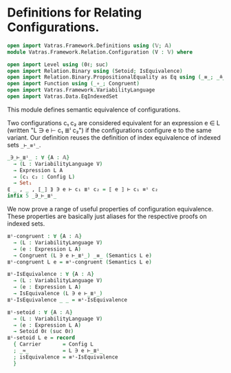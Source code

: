 # Definitions for Relating Configurations.

```agda
open import Vatras.Framework.Definitions using (𝕍; 𝔸)
module Vatras.Framework.Relation.Configuration (V : 𝕍) where

open import Level using (0ℓ; suc)
open import Relation.Binary using (Setoid; IsEquivalence)
open import Relation.Binary.PropositionalEquality as Eq using (_≡_; _≗_; refl; sym; trans)
open import Function using (_∘_; Congruent)
open import Vatras.Framework.VariabilityLanguage
open import Vatras.Data.EqIndexedSet
```

This module defines semantic equivalence of configurations.

Two configurations c₁ c₂ are considered equivalent for an
expression e ∈ L (written "L ∋ e ⊢ c₁ ≣ⁱ c₂") if the configurations
configure e to the same variant.
Our definition reuses the definition of index equivalence of
indexed sets `_⊢_≡ⁱ_`.
```agda
_∋_⊢_≣ⁱ_ : ∀ {A : 𝔸}
  → (L : VariabilityLanguage V)
  → Expression L A
  → (c₁ c₂ : Config L)
  → Set₁
⟪ _ , _ , ⟦_⟧ ⟫ ∋ e ⊢ c₁ ≣ⁱ c₂ = ⟦ e ⟧ ⊢ c₁ ≡ⁱ c₂
infix 5 _∋_⊢_≣ⁱ_
```

We now prove a range of useful properties
of configuration equivalence.
These properties are basically just aliases
for the respective proofs on indexed sets.

```agda
≣ⁱ-congruent : ∀ {A : 𝔸}
  → (L : VariabilityLanguage V)
  → (e : Expression L A)
  → Congruent (L ∋ e ⊢_≣ⁱ_) _≡_ (Semantics L e)
≣ⁱ-congruent L e = ≡ⁱ-congruent (Semantics L e)

≣ⁱ-IsEquivalence : ∀ {A : 𝔸}
  → (L : VariabilityLanguage V)
  → (e : Expression L A)
  → IsEquivalence (L ∋ e ⊢_≣ⁱ_)
≣ⁱ-IsEquivalence _ _ = ≡ⁱ-IsEquivalence

≣ⁱ-setoid : ∀ {A : 𝔸}
  → (L : VariabilityLanguage V)
  → (e : Expression L A)
  → Setoid 0ℓ (suc 0ℓ)
≣ⁱ-setoid L e = record
  { Carrier       = Config L
  ; _≈_           = L ∋ e ⊢_≣ⁱ_
  ; isEquivalence = ≡ⁱ-IsEquivalence
  }
```
